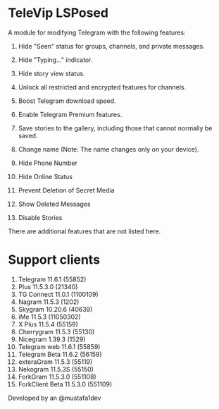 # TeleVip LSPosed

A module for modifying Telegram with the following features:

1. Hide "Seen" status for groups, channels, and private messages.

2. Hide "Typing..." indicator.

3. Hide story view status.

4. Unlock all restricted and encrypted features for channels.

5. Boost Telegram download speed.

6. Enable Telegram Premium features.

7. Save stories to the gallery, including those that cannot normally be saved.

8. Change name (Note: The name changes only on your device).

9. Hide Phone Number

10. Hide Online Status

11. Prevent Deletion of Secret Media

12. Show Deleted Messages

13. Disable Stories

There are additional features that are not listed here.

# Support clients
1. Telegram 11.6.1 (55852)
2. Plus 11.5.3.0 (21340)
3. TG Connect 11.0.1 (1100109)
4. Nagram 11.5.3 (1202)
5. Skygram 10.20.6 (40639)
6. iMe 11.5.3 (11050302)
7. X Plus 11.5.4 (55159)
8. Cherrygram 11.5.3 (55130)
9. Nicegram 1.39.3 (1529)
10. Telegram web 11.6.1 (55859)
11. Telegram Beta 11.6.2 (56159)
12. exteraGram 11.5.3 (55119)
13. Nekogram 11.5.3S (55150)
14. ForkGram 11.5.3.0 (551108)
15. ForkClient Beta 11.5.3.0 (551109)

Developed by an @mustafa1dev
